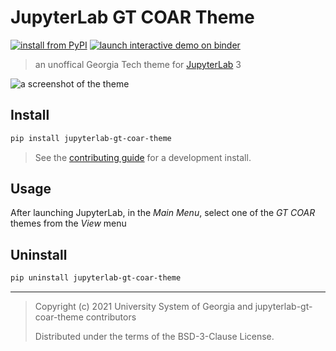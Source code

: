 # JupyterLab GT COAR Theme

[![install from PyPI][pypi-badge]][pypi]
[![launch interactive demo on binder][binder-badge]][binder]

> an unoffical Georgia Tech theme for [JupyterLab] 3

[pypi-badge]: https://img.shields.io/pypi/v/jupyterlab-gt-coar-theme
[pypi]: https://pypi.org/project/jupyterlab-gt-coar-theme
[binder-badge]: https://mybinder.org/badge_logo.svg
[binder]: https://mybinder.org/v2/gh/gt-coar/jupyterlab-gt-coar-theme/HEAD?urlpath=lab
[jupyterlab]: https://github.com/jupyterlab/jupyterlab

![a screenshot of the theme][screenshot]

[screenshot]:
  https://user-images.githubusercontent.com/7581399/106806206-a6a40900-6635-11eb-9e49-1c60fde1c1c5.png

## Install

```bash
pip install jupyterlab-gt-coar-theme
```

> See the [contributing guide][contributing] for a development install.

[contributing]:
  https://github.com/gt-coar/jupyterlab-gt-coar-theme/blob/master/CONTRIBUTING.md

## Usage

After launching JupyterLab, in the _Main Menu_, select one of the _GT COAR_ themes from
the _View_ menu

## Uninstall

```bash
pip uninstall jupyterlab-gt-coar-theme
```

---

> Copyright (c) 2021 University System of Georgia and jupyterlab-gt-coar-theme
> contributors
>
> Distributed under the terms of the BSD-3-Clause License.
